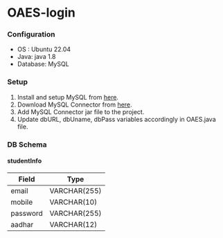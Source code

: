 # OAES-login
### Configuration
* OS : Ubuntu 22.04
* Java: java 1.8
* Database: MySQL

### Setup
1. Install and setup MySQL from [here](https://www.digitalocean.com/community/tutorials/how-to-install-mysql-on-ubuntu-20-04, "MySQL setup").
2. Download MySQL Connector from [here](https://mvnrepository.com/artifact/mysql/mysql-connector-java/8.0.30, "MySQL Connector").
3. Add MySQL Connector jar file to the project.
4. Update dbURL, dbUname, dbPass variables accordingly in OAES.java file.

### DB Schema
#### studentInfo
|Field|Type|
|-----|----|
|email|VARCHAR(255)|
|mobile|VARCHAR(10)|
|password|VARCHAR(255)|
|aadhar|VARCHAR(12)|
